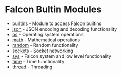 # Falcon Bultin Modules

- [builtins](https://github.com/EricLBuehler/Falcon-Programming-Language/blob/main/docs/builtin_module_docs/BUILTINS.md) - Module to access Falcon builtins
- [json](https://github.com/EricLBuehler/Falcon-Programming-Language/blob/main/docs/builtin_module_docs/JSON.md) - JSON encoding and decoding functionality
- [os](https://github.com/EricLBuehler/Falcon-Programming-Language/blob/main/docs/builtin_module_docs/OS.md) - Operating system operations
- [math](https://github.com/EricLBuehler/Falcon-Programming-Language/blob/main/docs/builtin_module_docs/MATH.md) - Mathematical operations
- [random](https://github.com/EricLBuehler/Falcon-Programming-Language/blob/main/docs/builtin_module_docs/RANDOM.md) - Random functionality
- [sockets](https://github.com/EricLBuehler/Falcon-Programming-Language/blob/main/docs/builtin_module_docs/SOCKETS.md) - Socket networking
- [sys](https://github.com/EricLBuehler/Falcon-Programming-Language/blob/main/docs/builtin_module_docs/SYS.md) - Falcon system and low level functionality
- [time](https://github.com/EricLBuehler/Falcon-Programming-Language/blob/main/docs/builtin_module_docs/TIME.md) - Time functionality
- [thread](https://github.com/EricLBuehler/Falcon-Programming-Language/blob/main/docs/builtin_module_docs/THREAD.md) - Threading